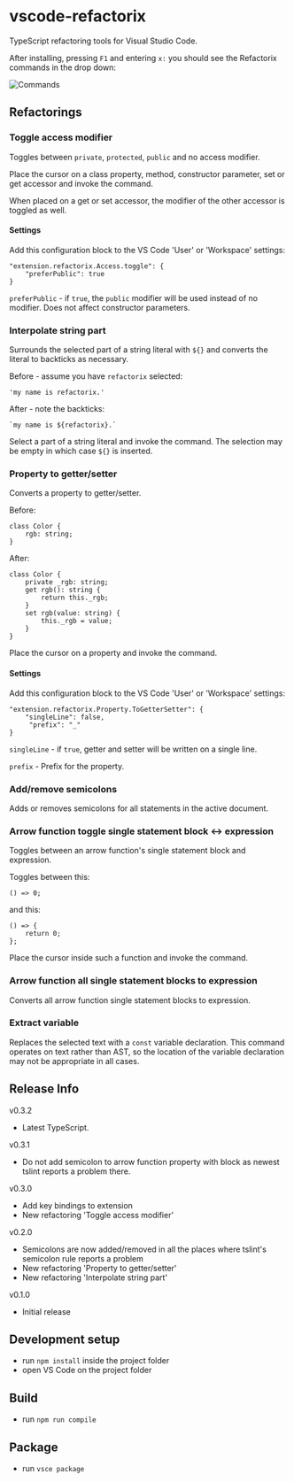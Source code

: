 # vscode-refactorix
TypeScript refactoring tools for Visual Studio Code.

After installing, pressing `F1` and entering `x:` you should see the Refactorix commands in the drop down:

![Commands](doc/commands.png "Refactorix commands")

## Refactorings

### Toggle access modifier
Toggles between `private`, `protected`, `public` and no access modifier.

Place the cursor on a class property, method, constructor parameter, set or get accessor and invoke the command.

When placed on a get or set accessor, the modifier of the other accessor is toggled as well.

#### Settings
Add this configuration block to the VS Code 'User' or 'Workspace' settings:
```
"extension.refactorix.Access.toggle": {
    "preferPublic": true
}
```

`preferPublic` - if `true`, the `public` modifier will be used instead of no modifier. Does not affect constructor parameters.

### Interpolate string part

Surrounds the selected part of a string literal with `${}` and converts the literal to backticks as necessary.

Before - assume you have `refactorix` selected:
```
'my name is refactorix.'
```

After - note the backticks:
```
`my name is ${refactorix}.`
```

Select a part of a string literal and invoke the command. The selection may be empty in which case `${}` is inserted.

### Property to getter/setter
Converts a property to getter/setter.

Before:
```
class Color {
    rgb: string;
}
```

After:
```
class Color {
    private _rgb: string;
    get rgb(): string {
        return this._rgb;
    }
    set rgb(value: string) {
        this._rgb = value;
    }
}
```

Place the cursor on a property and invoke the command.

#### Settings
Add this configuration block to the VS Code 'User' or 'Workspace' settings:
```
"extension.refactorix.Property.ToGetterSetter": {
    "singleLine": false,
     "prefix": "_"
}
```

`singleLine` - if `true`, getter and setter will be written on a single line.

`prefix` - Prefix for the property.

### Add/remove semicolons
Adds or removes semicolons for all statements in the active document.

### Arrow function toggle single statement block <-> expression
Toggles between an arrow function's single statement block and expression.

Toggles between this:
```
() => 0;
```

and this:
```
() => {
    return 0;
};
```

Place the cursor inside such a function and invoke the command.

### Arrow function all single statement blocks to expression
Converts all arrow function single statement blocks to expression.

### Extract variable
Replaces the selected text with a `const` variable declaration. This command operates on text rather than AST, so the location of the variable declaration may not be appropriate in all cases.

## Release Info

v0.3.2
- Latest TypeScript.

v0.3.1
- Do not add semicolon to arrow function property with block as newest tslint reports a problem there.

v0.3.0
- Add key bindings to extension
- New refactoring 'Toggle access modifier'

v0.2.0
- Semicolons are now added/removed in all the places where tslint's semicolon rule reports a problem
- New refactoring 'Property to getter/setter'
- New refactoring 'Interpolate string part'

v0.1.0
- Initial release

## Development setup
- run `npm install` inside the project folder
- open VS Code on the project folder

## Build
- run `npm run compile`

## Package
- run `vsce package`

